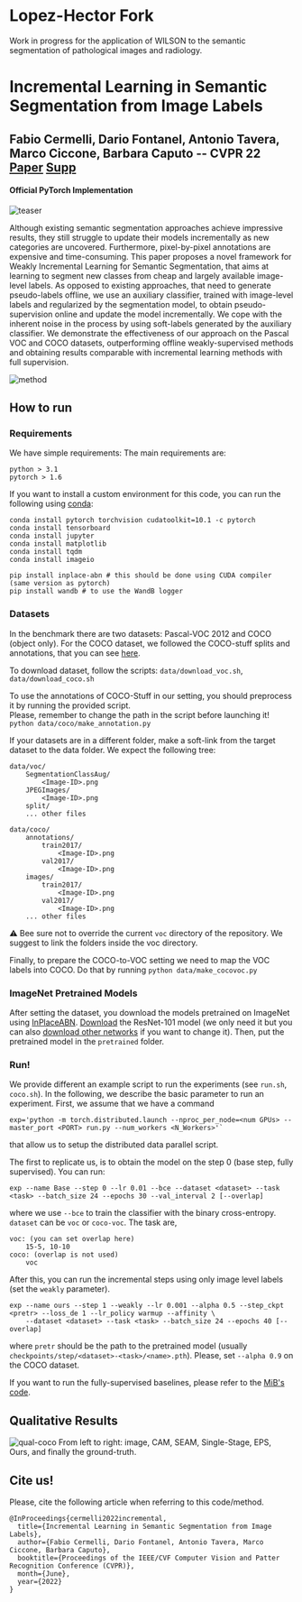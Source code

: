 # Lopez-Hector Fork
Work in progress for the application of WILSON to the semantic segmentation of pathological images and radiology.

# Incremental Learning in Semantic Segmentation from Image Labels
## Fabio Cermelli, Dario Fontanel, Antonio Tavera, Marco Ciccone, Barbara Caputo -- CVPR 22 [Paper](https://arxiv.org/abs/2112.01882) [Supp](https://github.com/fcdl94/WILSON/files/8424466/10756-supp.pdf)
#### Official PyTorch Implementation

![teaser](https://raw.githubusercontent.com/fcdl94/WILSON/master/docs/teas.png)

Although existing semantic segmentation approaches achieve impressive results, they still struggle to update their models incrementally as new categories are uncovered. Furthermore, pixel-by-pixel annotations are expensive and time-consuming. This paper proposes a novel framework for Weakly Incremental Learning for Semantic Segmentation, that aims at learning to segment new classes from cheap and largely available image-level labels. As opposed to existing approaches, that need to generate pseudo-labels offline, we use an auxiliary classifier, trained with image-level labels and regularized by the segmentation model, to obtain pseudo-supervision online and update the model incrementally. We cope with the inherent noise in the process by using soft-labels generated by the auxiliary classifier. We demonstrate the effectiveness of our approach on the Pascal VOC and COCO datasets, outperforming offline weakly-supervised methods and obtaining results comparable with incremental learning methods with full supervision.

![method](https://raw.githubusercontent.com/fcdl94/WILSON/master/docs/method.png)

## How to run
### Requirements
We have simple requirements:
The main requirements are:
```
python > 3.1
pytorch > 1.6
```
If you want to install a custom environment for this code, you can run the following using [conda](https://docs.conda.io/projects/conda/en/latest/commands/install.html):
```
conda install pytorch torchvision cudatoolkit=10.1 -c pytorch
conda install tensorboard
conda install jupyter
conda install matplotlib
conda install tqdm
conda install imageio

pip install inplace-abn # this should be done using CUDA compiler (same version as pytorch)
pip install wandb # to use the WandB logger
```

### Datasets 
In the benchmark there are two datasets: Pascal-VOC 2012 and COCO (object only).
For the COCO dataset, we followed the COCO-stuff splits and annotations, that you can see [here](https://github.com/nightrome/cocostuff/).

To download dataset, follow the scripts: `data/download_voc.sh`, `data/download_coco.sh` 

To use the annotations of COCO-Stuff in our setting, you should preprocess it by running the provided script. \
Please, remember to change the path in the script before launching it!
`python data/coco/make_annotation.py`


If your datasets are in a different folder, make a soft-link from the target dataset to the data folder.
We expect the following tree:
```
data/voc/
    SegmentationClassAug/
        <Image-ID>.png
    JPEGImages/
        <Image-ID>.png
    split/
    ... other files 
    
data/coco/
    annotations/
        train2017/
            <Image-ID>.png
        val2017/
            <Image-ID>.png
    images/
        train2017/
            <Image-ID>.png
        val2017/
            <Image-ID>.png
    ... other files 
```
:warning: Bee sure not to override the current `voc` directory of the repository. 
We suggest to link the folders inside the voc directory.

Finally, to prepare the COCO-to-VOC setting we need to map the VOC labels into COCO. Do that by running
`python data/make_cocovoc.py`


### ImageNet Pretrained Models
After setting the dataset, you download the models pretrained on ImageNet using [InPlaceABN](https://github.com/mapillary/inplace_abn).
[Download](https://drive.google.com/file/d/1rQd-NoZuCsGZ7_l_X9GO1GGiXeXHE8CT/view) the ResNet-101 model (we only need it but you can also [download other networks](https://github.com/mapillary/inplace_abn) if you want to change it).
Then, put the pretrained model in the `pretrained` folder.

### Run!
We provide different an example script to run the experiments (see `run.sh`, `coco.sh`).
In the following, we describe the basic parameter to run an experiment.
First, we assume that we have a command 
```
exp='python -m torch.distributed.launch --nproc_per_node=<num GPUs> --master_port <PORT> run.py --num_workers <N_Workers>'`
```
that allow us to setup the distributed data parallel script.

The first to replicate us, is to obtain the model on the step 0 (base step, fully supervised). You can run:
```
exp --name Base --step 0 --lr 0.01 --bce --dataset <dataset> --task <task> --batch_size 24 --epochs 30 --val_interval 2 [--overlap]
```
where we use `--bce` to train the classifier with the binary cross-entropy. `dataset` can be `voc` or `coco-voc`. The task 
are, 
```
voc: (you can set overlap here)
    15-5, 10-10
coco: (overlap is not used)
    voc 
```

After this, you can run the incremental steps using only image level labels (set the `weakly` parameter).
```
exp --name ours --step 1 --weakly --lr 0.001 --alpha 0.5 --step_ckpt <pretr> --loss_de 1 --lr_policy warmup --affinity \ 
    --dataset <dataset> --task <task> --batch_size 24 --epochs 40 [--overlap]
```
where `pretr` should be the path to the pretrained model (usually `checkpoints/step/<dataset>-<task>/<name>.pth`). 
Please, set `--alpha 0.9` on the COCO dataset.

If you want to run the fully-supervised baselines, please refer to the [MiB's code](https://github.com/fcdl94/MiB).

## Qualitative Results
![qual-coco](https://raw.githubusercontent.com/fcdl94/WILSON/master/docs/qual.png)
From left to right: image, CAM, SEAM, Single-Stage, EPS, Ours, and finally the ground-truth.

## Cite us!
Please, cite the following article when referring to this code/method.
```
@InProceedings{cermelli2022incremental,
  title={Incremental Learning in Semantic Segmentation from Image Labels},
  author={Fabio Cermelli, Dario Fontanel, Antonio Tavera, Marco Ciccone, Barbara Caputo},
  booktitle={Proceedings of the IEEE/CVF Computer Vision and Patter Recognition Conference (CVPR)},
  month={June},
  year={2022}
}
```
